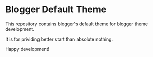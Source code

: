 # Blogger Default Theme

This repository contains blogger's default theme for blogger theme development.

It is for prividing better start than absolute nothing.

Happy development!
